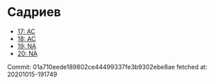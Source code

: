 # Садриев
- [17: AC](17.md)
- [18: AC](18.md)
- [19: NA](19.md)
- [20: NA](20.md)

Commit: 01a710eede189802ce44499337fe3b9302ebe8ae
 fetched at: 20201015-191749
